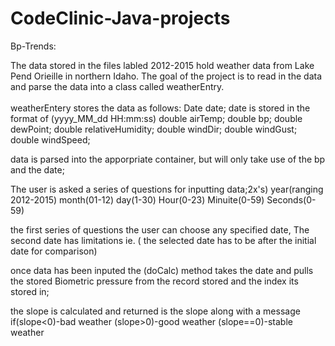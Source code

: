 # CodeClinic-Java-projects

Bp-Trends:

The data stored in the files labled 2012-2015 hold weather data from Lake Pend Orieille in northern Idaho. The goal of the project is to read
in the data and parse the data into a class called weatherEntry.
<br><br>
weatherEntery stores the data as follows:
   Date date; date is stored in the format of (yyyy_MM_dd HH:mm:ss)
	 double airTemp;
	 double bp;
	 double dewPoint;
	 double relativeHumidity;
	 double windDir;
	 double windGust;
	 double windSpeed;
   
   data is parsed into the apporpriate container, but will only take use of the bp and the date;
   
   The user is asked a series of questions for inputting data;2x's)
   year(ranging 2012-2015)
   month(01-12)
   day(1-30)
   Hour(0-23)
   Minuite(0-59)
   Seconds(0-59)
   
   the first series of questions the user can choose any specified date, The second date has limitations 
    ie. ( the selected date has to be after the initial date for comparison)
   
   
   once data has been inputed the (doCalc) method takes the date and pulls the stored Biometric pressure from the record stored
   and the index its stored in;
   
   the slope is calculated and returned is the slope along with a message
   if(slope<0)-bad weather
     (slope>0)-good weather
     (slope==0)-stable weather 
    
   
   
	

